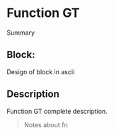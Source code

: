 # Function GT
Summary

## Block:
Design of block in ascii

## Description
Function GT complete description.
>Notes about fn
